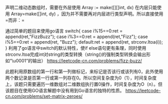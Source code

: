 声明二维动态数组时，需要在外层使用
Array := make([][]int,  dx)
在内层只能使用
Array=make([]int, dy)
，因为并不需要再对内层进行类型声明。所以直接使用=而非：=
 
通过简单的题目来使用go语言
  switch{
      case i%15==0:ret = append(ret,"FizzBuzz");
      case i%3==0:ret = append(ret,"Fizz");
      case i%5==0:ret = append(ret, "Buzz");
      default:ret = append(ret, strconv.Itoa(i));
  }
利用了go语言中switch的默认特性，使if else语句更有条理，同时使用strconv.Itoa完成int对string的类型转换（string()的强制类型转换会输出形如“\u0001”的输出）
https://leetcode-cn.com/problems/fizz-buzz/
  
此题利用原数组的第一行和第一列做标记，来标记是否该行或该列有0，此外使用两个数记录是否第一行或第一列存在0。所以空间复杂度为0（1），时间复杂度上，该题只需要遍历一维数组对二维数组执行置0操作，时间复杂度为O（n）。但该题目在使用GO语言解题中没有用到Go语言的独特的性质。
https://leetcode-cn.com/problems/set-matrix-zeroes/
